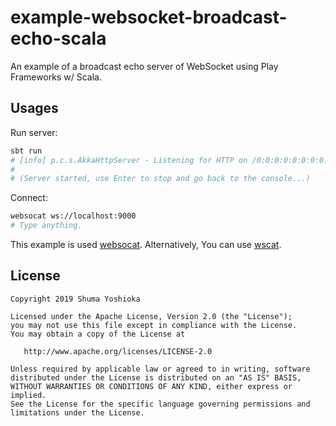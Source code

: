 # example-websocket-broadcast-echo-scala

An example of a broadcast echo server of WebSocket using Play Frameworks w/ Scala.

## Usages

Run server:

```sh
sbt run
# [info] p.c.s.AkkaHttpServer - Listening for HTTP on /0:0:0:0:0:0:0:0:9000
# 
# (Server started, use Enter to stop and go back to the console...)
```

Connect:

```sh
websocat ws://localhost:9000
# Type anything.
```

This example is used [websocat](https://github.com/vi/websocat). Alternatively, You can use [wscat](https://github.com/websockets/wscat).

## License

```
Copyright 2019 Shuma Yoshioka

Licensed under the Apache License, Version 2.0 (the "License");
you may not use this file except in compliance with the License.
You may obtain a copy of the License at

   http://www.apache.org/licenses/LICENSE-2.0

Unless required by applicable law or agreed to in writing, software
distributed under the License is distributed on an "AS IS" BASIS,
WITHOUT WARRANTIES OR CONDITIONS OF ANY KIND, either express or implied.
See the License for the specific language governing permissions and
limitations under the License.
```
